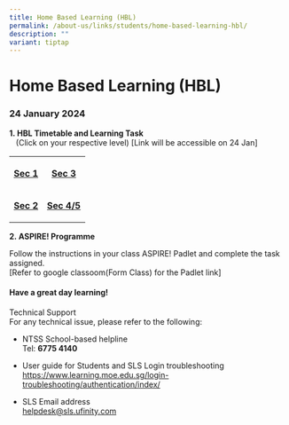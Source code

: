 ```yaml
---
title: Home Based Learning (HBL)
permalink: /about-us/links/students/home-based-learning-hbl/
description: ""
variant: tiptap
---
```

<h1>Home Based Learning (HBL)</h1><h3>24 January 2024</h3><p><strong>1.&nbsp;HBL Timetable and Learning Task</strong>&nbsp;<br>&nbsp; &nbsp;(Click on your respective level)&nbsp;[Link will be accessible on 24 Jan]</p><table><tbody><tr><th rowspan="1" colspan="1"><p><a href="https://docs.google.com/spreadsheets/d/1C9pZtOKFG472xfDpQK-OiJArfVOPr3YZ/edit#gid=453913113" rel="noopener noreferrer nofollow" target="_blank">Sec 1</a></p></th><th rowspan="1" colspan="1"><p><strong><a href="https://docs.google.com/spreadsheets/d/1rTT8WUlrrJJDY5qlnu3kwJeNSrntitST/edit#gid=480288370" rel="noopener noreferrer nofollow" target="_blank">Sec 3</a></strong></p></th></tr><tr><td rowspan="1" colspan="1"><p><strong><a href="https://docs.google.com/spreadsheets/d/1C9pZtOKFG472xfDpQK-OiJArfVOPr3YZ/edit#gid=453913113" rel="noopener noreferrer nofollow" target="_blank">Sec 2</a></strong></p></td><td rowspan="1" colspan="1"><p><strong><a href="https://docs.google.com/spreadsheets/d/1__KJhiRqxUpDNc_FcTBwzFcwi02i7QGr/edit#gid=1865333830" rel="noopener noreferrer nofollow" target="_blank">Sec 4/5</a></strong></p></td></tr></tbody></table><p><strong>2.&nbsp;ASPIRE! Programme</strong></p><p>Follow the instructions in your class ASPIRE! Padlet and complete the task assigned.<br>[Refer to google classoom(Form Class) for the Padlet link]</p><h4>Have a great day learning!</h4><p>Technical Support<br>For any technical issue, please refer to the following:</p><ul data-tight="true" class="tight"><li><p>NTSS School-based helpline<br>Tel: <strong>6775 4140</strong></p></li><li><p>User guide for Students and SLS Login troubleshooting<br><a href="https://www.learning.moe.edu.sg/login-troubleshooting/authentication/index/" rel="noopener noreferrer nofollow" target="_blank">https://www.learning.moe.edu.sg/login-troubleshooting/authentication/index/</a></p></li><li><p>SLS Email address<br><a href="mailto:helpdesk@sls.ufinity.com" rel="noopener noreferrer nofollow" target="_blank">helpdesk@sls.ufinity.com</a></p></li></ul><p></p>